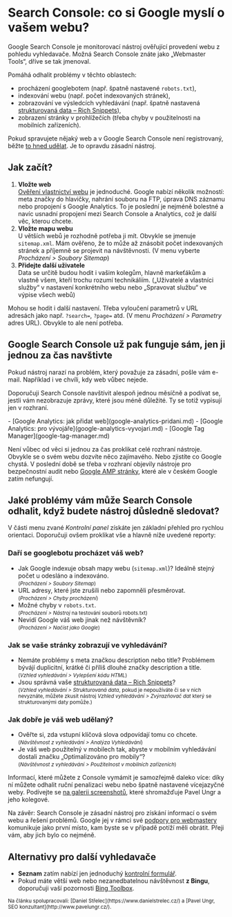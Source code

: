 # Search Console: co si Google myslí o vašem webu?

Google Search Console je monitorovací nástroj ověřující provedení webu z pohledu vyhledavače. Možná Search Console znáte jako „Webmaster Tools“, dříve se tak jmenoval.

Pomáhá odhalit problémy v těchto oblastech:

* procházení googlebotem (např. špatně nastavené `robots.txt`), 
* indexování webu (např. počet indexovaných stránek),
* zobrazování ve výsledcích vyhledávání (např. špatně nastavená [strukturovaná data – Rich Snippets](rich-snippets.md)),
* zobrazení stránky v prohlížečích (třeba chyby v použitelnosti na mobilních zařízeních).

Pokud spravujete nějaký web a v Google Search Console není registrovaný, běžte [to hned udělat](https://www.google.com/webmasters/tools/). Je to opravdu zásadní nástroj.

## Jak začít?

1. **Vložte web**  
[Ověření vlastnictví webu](https://support.google.com/webmasters/answer/35179?hl=cs) je jednoduché. Google nabízí několik možností: meta značky do hlavičky, nahrání souboru na FTP, úprava DNS záznamu nebo propojení s Google Analytics. To je poslední  je nejméně bolestné a navíc usnadní propojení mezi Search Console a Analytics, což je další věc, kterou chcete.
2. **Vložte mapu webu**  
U větších webů je rozhodně potřeba ji mít. Obvykle se jmenuje `sitemap.xml`. Mám ověřeno, že to může až znásobit počet indexovaných stránek a příjemně se projevit na návštěvnosti. (V menu vyberte *Procházení > Soubory Sitemap*)
3. **Přidejte další uživatele**  
Data se určitě budou hodit i vašim kolegům, hlavně markeťákům a vlastně všem, kteří trochu rozumí technikáliím. („Uživatelé a vlastníci služby“ v nastavení konkrétního webu nebo „Spravovat službu“ ve výpise všech webů)

Mohou se hodit i další nastavení. Třeba vyloučení parametrů v URL adresách jako např. `?search=`, `?page=` atd. (V menu *Procházení > Parametry* adres URL). Obvykle to ale není potřeba.

## Google Search Console už pak funguje sám, jen ji jednou za čas navštivte

Pokud nástroj narazí na problém, který považuje za zásadní, pošle vám e-mail. Například i ve chvíli, kdy web vůbec nejede.

Doporučuji Search Console navštívit alespoň jednou měsíčně a podívat se, jestli vám nezobrazuje zprávy, které jsou méně důležité. Ty se totiž vypisují jen v rozhraní.

<div class="related" markdown="1">
- [Google Analytics: jak přidat web](google-analytics-pridani.md)
- [Google Analytics: pro vývojáře](google-analytics-vyvojari.md)
- [Google Tag Manager](google-tag-manager.md)
</div>

Není vůbec od věci si jednou za čas proklikat celé rozhraní nástroje. Obvykle se o svém webu dozvíte něco zajímavého. Nebo zjistíte co Google chystá. V poslední době se třeba v rozhraní objevily nástroje pro bezpečnostní audit nebo [Google AMP stránky](amp.md), které ale v českém Google zatím nefungují.

## Jaké problémy vám může Search Console odhalit, když budete nástroj důsledně sledovat?

V části menu zvané *Kontrolní panel* získáte jen základní přehled pro rychlou orientaci. Doporučuji ovšem proklikat vše a hlavně níže uvedené reporty:

### Daří se googlebotu procházet váš web?

* Jak Google indexuje obsah mapy webu (`sitemap.xml`)? Ideálně stejný počet u odesláno a indexováno.  
<small>(*Procházení > Soubory Sitemap*)</small>
* URL adresy, které jste zrušili nebo zapomněli přesměrovat.  
<small>(*Procházení > Chyby procházení*)</small>
* Možné chyby v `robots.txt`.  
<small>(*Procházení > Nástroj* na testování souborů robots.txt)</small>
* Nevidí Google váš web jinak než návštěvník?  
<small>(*Procházení > Načíst jako Google*)</small>

### Jak se vaše stránky zobrazují ve vyhledávání?

* Nemáte problémy s meta značkou description nebo title? Problémem bývájí duplicitní, krátké či příliš dlouhé značky description a title.   
<small>(*Vzhled vyhledávání > Vylepšení kódu HTML*)</small>
* Jsou správná vaše [strukturovaná data – Rich Snippets](rich-snippets.md)?   
<small>(*Vzhled vyhledávání > Strukturovaná data*, pokud je nepoužíváte či se v nich nevyznáte, můžete zkusit nástroj *Vzhled vyhledávání > Zvýrazňovač dat* který se strukturovanými daty pomůže.)</small>

### Jak dobře je váš web udělaný?

* Ověřte si, zda vstupní klíčová slova odpovídají tomu co chcete.  
<small>(*Návštěvnost z vyhledávání > Analýza Vyhledávání*)</small>
* Je váš web použitelný v mobilech tak, abyste v mobilním vyhledávání dostali značku „Optimalizováno pro mobily“?  
<small>(*Návštěvnost z vyhledávání > Použitelnost v mobilních zařízeních*)</small>

Informací, které můžete z Console vymámit je samozřejmě daleko více: díky ní můžete odhalit ruční penalizaci webu nebo špatně nastavené vícejazyčné weby. Podívejte se [na galerii screenshotů](https://www.optimalizace-stranek-pro-vyhledavace.cz/kategorie/search-console/), které shromažďuje Pavel Ungr a jeho kolegové.

<!-- AdSnippet -->

Na závěr: Search Console je zásadní nástroj pro získání informací o svém webu a řešení problémů. Google jej v rámci své [podpory pro webmastery](https://www.google.com/intl/cs/webmasters/#?modal_active=none) komunikuje jako první místo, kam byste se v případě potíží měli obrátit. Přeji vám, aby jich bylo co nejméně. 

## Alternativy pro další vyhledavače

- **Seznam** zatím nabízí jen jednoduchý [kontrolní formulář](https://search.seznam.cz/kontrolni-formular).
- Pokud máte větší web nebo nezanedbatelnou návštěvnost **z Bingu**, doporučuji vaší pozornosti [Bing Toolbox](http://www.bing.com/toolbox/webmaster).

<p class="text-small text-center" markdown="1"><small>
Na článku spolupracovali: [Daniel Střelec](https://www.danielstrelec.cz/) a [Pavel Ungr, SEO konzultant](http://www.pavelungr.cz/).
</small>
</p>

<!-- AdSnippet -->
